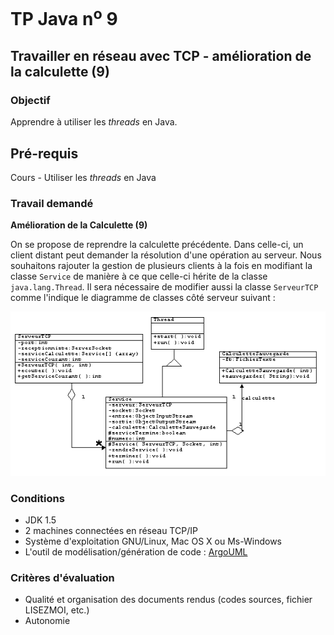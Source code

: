 # TP Java n<sup>o</sup> 9

## Travailler en réseau avec TCP - amélioration de la calculette (9)

### Objectif
Apprendre à utiliser les _threads_ en Java.

## Pré-requis
Cours - Utiliser les _threads_ en Java

### Travail demandé

**Amélioration de la Calculette (9)**

On se propose de reprendre la calculette précédente. Dans celle-ci, un client distant peut demander la résolution d'une opération au serveur. Nous souhaitons rajouter la gestion de plusieurs clients à la fois en modifiant la classe `Service` de manière à ce que celle-ci hérite de la classe `java.lang.Thread`. Il sera nécessaire de modifier aussi la classe `ServeurTCP` comme l'indique le diagramme de classes côté serveur suivant :

![Diagramme de classes côté serveur](tp09/dia_classes1.png)

### Conditions
*   JDK 1.5
*   2 machines connectées en réseau TCP/IP
*   Système d'exploitation GNU/Linux, Mac OS X ou Ms-Windows
*   L'outil de modélisation/génération de code : [ArgoUML](http://argouml-fr.tigris.org/)

### Critères d'évaluation
*   Qualité et organisation des documents rendus (codes sources, fichier LISEZMOI, etc.)
*   Autonomie
